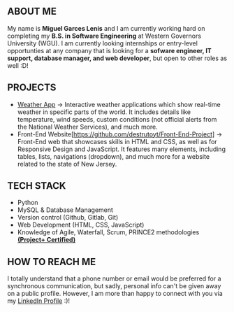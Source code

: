 ## ABOUT ME
My name is **Miguel Garces Lenis** and I am currently working hard on completing my **B.S. in Software Engineering** at Western Governors University (WGU).
I am currently looking internships or entry-level opportunties at any company that is looking for a **sofware engineer, IT support, database manager, and web developer**, but open to other roles as well :D!

## PROJECTS
- [Weather App](https://github.com/destrutoyt/Weather_App) -> Interactive weather applications which show real-time weather in specific parts of the world. It includes details like temperature, wind speeds, custom conditions (not official alerts from the National Weather Services), and much more.
- Front-End Website[https://github.com/destrutoyt/Front-End-Project] -> Front-End web that showcases skills in HTML and CSS, as well as for Responsive Design and JavaScript. It features many elements, including tables, lists, navigations (dropdown), and much more for a website related to the state of New Jersey.

## TECH STACK
- Python
- MySQL & Database Management
- Version control (Github, Gitlab, Git)
- Web Development (HTML, CSS, JavaScript)
- Knowledge of Agile, Waterfall, Scrum, PRINCE2 methodologies **[(Project+ Certified)](https://www.credly.com/badges/922e12ff-b235-422b-9097-17107f79563e/public_url)**

## HOW TO REACH ME
I totally understand that a phone number or email would be preferred for a synchronous communication, but sadly, personal info can't be given away on a public profile. However, I am more than happy to connect with you via my [LinkedIn Profile](https://www.linkedin.com/in/miguelgarcesl/) :)!



<!--
**destrutoyt/destrutoyt** is a ✨ _special_ ✨ repository because its `README.md` (this file) appears on your GitHub profile.

Here are some ideas to get you started:
[here](myLib/README.md)
- 🔭 I’m currently working on ...
- 🌱 I’m currently learning ...
- 👯 I’m looking to collaborate on ...
- 🤔 I’m looking for help with ...
- 💬 Ask me about ...
- 📫 How to reach me: ...
- 😄 Pronouns: ...
- ⚡ Fun fact: ...
-->
